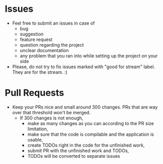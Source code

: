 # Issues

- Feel free to submit an issues in case of
  - bug
  - suggestion
  - feature request
  - question regarding the project
  - unclear documentation
  - any problem that you ran into while setting up the project on your side
- Please, do not try to fix issues marked with "good for stream" label. They are for the stream. :)

# Pull Requests

- Keep your PRs nice and small around 300 changes. PRs that are way over that threshold won't be merged.
  - If 300 changes is not enough,
    - make as many changes as you can according to the PR size limitation,
    - make sure that the code is compilable and the application is usable,
    - create TODOs right in the code for the unfinished work,
    - submit PR with the unfinished work and TODOs,
    - TODOs will be converted to separate issues
